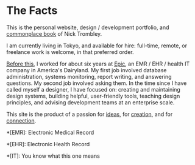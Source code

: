 # The Facts

This is the personal website,
design / development portfolio,
and [commonplace book](https://en.wikipedia.org/wiki/Commonplace_book) of Nick Trombley.

I am currently living in Tokyo,
and available for hire:
full-time, remote, or freelance work is welcome,
in that preferred order.

<a href="/files/trombley_resume_2019.pdf" target="_blank">Before this</a>, I worked for about six years at <a href="https://www.epic.com" target="_blank">Epic</a>,
an EMR / EHR / health IT company in America's Dairyland.
My first job involved database administration,
systems monitoring,
report writing,
and answering questions.
My second job involved asking them.
In the time since I have called myself a designer,
I have focused on:
creating and maintaining design systems,
building helpful, user-friendly tools,
teaching design principles,
and advising development teams
at an enterprise scale.

This site is the product of a passion
for [ideas](/commonplace/spaces/ideas),
for [creation](/commonplace/spaces/creation),
and for [connection](/commonplace/spaces/connection).

*[EMR]: Electronic Medical Record

*[EHR]: Electronic Health Record

*[IT]: You know what this one means
